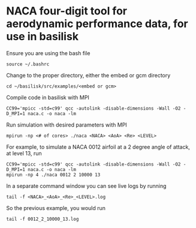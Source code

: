 # NACA four-digit tool for aerodynamic performance data, for use in basilisk
Ensure you are using the bash file
```
source ~/.bashrc
```
Change to the proper directory, either the embed or gcm directory
```
cd ~/basilisk/src/examples/<embed or gcm>
```
Compile code in basilisk with MPI
```
CC99='mpicc -std=c99' qcc -autolink -disable-dimensions -Wall -O2 -D_MPI=1 naca.c -o naca -lm
```
Run simulation with desired parameters with MPI
```
mpirun -np <# of cores> ./naca <NACA> <AoA> <Re> <LEVEL>
```
For example, to simulate a NACA 0012 airfoil at a 2 degree angle of attack, at level 13, run
```
CC99='mpicc -std=c99' qcc -autolink -disable-dimensions -Wall -O2 -D_MPI=1 naca.c -o naca -lm
mpirun -np 4 ./naca 0012 2 10000 13
```
In a separate command window you can see live logs by running
```
tail -f <NACA>_<AoA>_<Re>_<LEVEL>.log
```
So the previous example, you would run
```
tail -f 0012_2_10000_13.log
```
